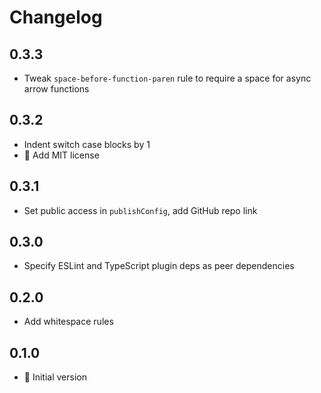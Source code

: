 # Changelog

## 0.3.3

* Tweak `space-before-function-paren` rule to require a space for async arrow functions

## 0.3.2

* Indent switch case blocks by 1
* :page_facing_up: Add MIT license

## 0.3.1

* Set public access in `publishConfig`, add GitHub repo link

## 0.3.0

* Specify ESLint and TypeScript plugin deps as peer dependencies

## 0.2.0

* Add whitespace rules

## 0.1.0

* :tada: Initial version
